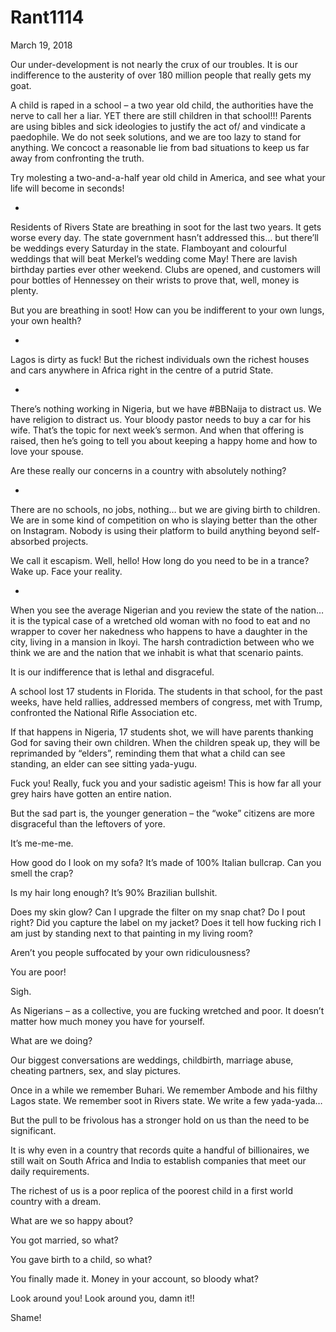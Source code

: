 # Rant1114


March 19, 2018

Our under-development is not nearly the crux of our troubles. It is our indifference to the austerity of over 180 million people that really gets my goat.

A child is raped in a school – a two year old child, the authorities have the nerve to call her a liar. YET there are still children in that school!!! Parents are using bibles and sick ideologies to justify the act of/ and vindicate a paedophile. We do not seek solutions, and we are too lazy to stand for anything. We concoct a reasonable lie from bad situations to keep us far away from confronting the truth.

Try molesting a two-and-a-half year old child in America, and see what your life will become in seconds!

*

Residents of Rivers State are breathing in soot for the last two years. It gets worse every day. The state government hasn’t addressed this… but there’ll be weddings every Saturday in the state. Flamboyant and colourful weddings that will beat Merkel’s wedding come May! There are lavish birthday parties ever other weekend. Clubs are opened, and customers will pour bottles of Hennessey on their wrists to prove that, well, money is plenty.

But you are breathing in soot! How can you be indifferent to your own lungs, your own health?

*

Lagos is dirty as fuck! But the richest individuals own the richest houses and cars anywhere in Africa right in the centre of a putrid State.

*

There’s nothing working in Nigeria, but we have #BBNaija to distract us. We have religion to distract us. Your bloody pastor needs to buy a car for his wife. That’s the topic for next week’s sermon. And when that offering is raised, then he’s going to tell you about keeping a happy home and how to love your spouse.

Are these really our concerns in a country with absolutely nothing?

*

There are no schools, no jobs, nothing… but we are giving birth to children. We are in some kind of competition on who is slaying better than the other on Instagram. Nobody is using their platform to build anything beyond self-absorbed projects.

We call it escapism. Well, hello! How long do you need to be in a trance? Wake up. Face your reality. 

*

When you see the average Nigerian and you review the state of the nation… it is the typical case of a wretched old woman with no food to eat and no wrapper to cover her nakedness who happens to have a daughter in the city, living in a mansion in Ikoyi. The harsh contradiction between who we think we are and the nation that we inhabit is what that scenario paints.

It is our indifference that is lethal and disgraceful.

A school lost 17 students in Florida. The students in that school, for the past weeks, have held rallies, addressed members of congress, met with Trump, confronted the National Rifle Association etc.

If that happens in Nigeria, 17 students shot, we will have parents thanking God for saving their own children. When the children speak up, they will be reprimanded by “elders”, reminding them that what a child can see standing, an elder can see sitting yada-yugu.

Fuck you! Really, fuck you and your sadistic ageism! This is how far all your grey hairs have gotten an entire nation.

But the sad part is, the younger generation – the “woke” citizens are more disgraceful than the leftovers of yore.

It’s me-me-me.

How good do I look on my sofa? It’s made of 100% Italian bullcrap. Can you smell the crap?

Is my hair long enough? It’s 90% Brazilian bullshit.  

Does my skin glow? Can I upgrade the filter on my snap chat? Do I pout right? Did you capture the label on my jacket? Does it tell how fucking rich I am just by standing next to that painting in my living room?

Aren’t you people suffocated by your own ridiculousness?

You are poor!

Sigh.

As Nigerians – as a collective, you are fucking wretched and poor. It doesn’t matter how much money you have for yourself.

What are we doing?

Our biggest conversations are weddings, childbirth, marriage abuse, cheating partners, sex, and slay pictures.

Once in a while we remember Buhari. We remember Ambode and his filthy Lagos state. We remember soot in Rivers state. We write a few yada-yada…

But the pull to be frivolous has a stronger hold on us than the need to be significant.

It is why even in a country that records quite a handful of billionaires, we still wait on South Africa and India to establish companies that meet our daily requirements.

The richest of us is a poor replica of the poorest child in a first world country with a dream.

What are we so happy about?

You got married, so what?

You gave birth to a child, so what?

You finally made it. Money in your account, so bloody what?

Look around you! Look around you, damn it!!

Shame!